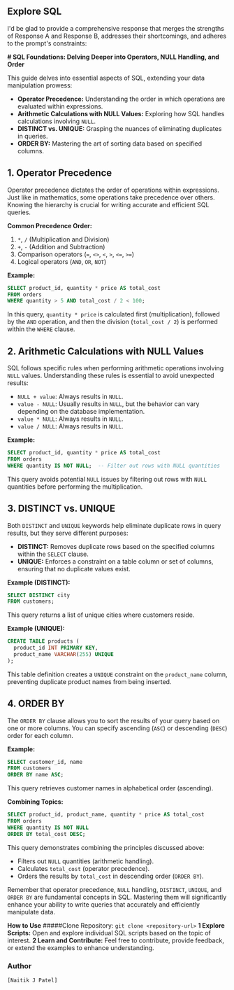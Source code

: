 ## Explore SQL
I'd be glad to provide a comprehensive response that merges the strengths of Response A and Response B, addresses their shortcomings, and adheres to the prompt's constraints:

**# SQL Foundations: Delving Deeper into Operators, NULL Handling, and Order**

This guide delves into essential aspects of SQL, extending your data manipulation prowess:

* **Operator Precedence:** Understanding the order in which operations are evaluated within expressions.
* **Arithmetic Calculations with NULL Values:** Exploring how SQL handles calculations involving `NULL`.
* **DISTINCT vs. UNIQUE:** Grasping the nuances of eliminating duplicates in queries.
* **ORDER BY:** Mastering the art of sorting data based on specified columns.

## 1. Operator Precedence

Operator precedence dictates the order of operations within expressions. Just like in mathematics, some operations take precedence over others. Knowing the hierarchy is crucial for writing accurate and efficient SQL queries.

**Common Precedence Order:**

1. `*`, `/` (Multiplication and Division)
2. `+`, `-` (Addition and Subtraction)
3. Comparison operators (`=`, `<>`, `<`, `>`, `<=`, `>=`)
4. Logical operators (`AND`, `OR`, `NOT`)

**Example:**

```sql
SELECT product_id, quantity * price AS total_cost
FROM orders
WHERE quantity > 5 AND total_cost / 2 < 100;
```

In this query, `quantity * price` is calculated first (multiplication), followed by the `AND` operation, and then the division (`total_cost / 2`) is performed within the `WHERE` clause.

## 2. Arithmetic Calculations with NULL Values

SQL follows specific rules when performing arithmetic operations involving `NULL` values. Understanding these rules is essential to avoid unexpected results:

* `NULL + value`: Always results in `NULL`.
* `value - NULL`: Usually results in `NULL`, but the behavior can vary depending on the database implementation.
* `value * NULL`: Always results in `NULL`.
* `value / NULL`: Always results in `NULL`.

**Example:**

```sql
SELECT product_id, quantity * price AS total_cost
FROM orders
WHERE quantity IS NOT NULL;  -- Filter out rows with NULL quantities
```

This query avoids potential `NULL` issues by filtering out rows with `NULL` quantities before performing the multiplication.

## 3. DISTINCT vs. UNIQUE

Both `DISTINCT` and `UNIQUE` keywords help eliminate duplicate rows in query results, but they serve different purposes:

* **DISTINCT:** Removes duplicate rows based on the specified columns within the `SELECT` clause.
* **UNIQUE:** Enforces a constraint on a table column or set of columns, ensuring that no duplicate values exist.

**Example (DISTINCT):**

```sql
SELECT DISTINCT city
FROM customers;
```

This query returns a list of unique cities where customers reside.

**Example (UNIQUE):**

```sql
CREATE TABLE products (
  product_id INT PRIMARY KEY,
  product_name VARCHAR(255) UNIQUE
);
```

This table definition creates a `UNIQUE` constraint on the `product_name` column, preventing duplicate product names from being inserted.

## 4. ORDER BY

The `ORDER BY` clause allows you to sort the results of your query based on one or more columns. You can specify ascending (`ASC`) or descending (`DESC`) order for each column.

**Example:**

```sql
SELECT customer_id, name
FROM customers
ORDER BY name ASC;
```

This query retrieves customer names in alphabetical order (ascending).

**Combining Topics:**

```sql
SELECT product_id, product_name, quantity * price AS total_cost
FROM orders
WHERE quantity IS NOT NULL
ORDER BY total_cost DESC;
```

This query demonstrates combining the principles discussed above:

* Filters out `NULL` quantities (arithmetic handling).
* Calculates `total_cost` (operator precedence).
* Orders the results by `total_cost` in descending order (`ORDER BY`).

Remember that operator precedence, `NULL` handling, `DISTINCT`, `UNIQUE`, and `ORDER BY` are fundamental concepts in SQL. Mastering them will significantly enhance your ability to write queries that accurately and efficiently manipulate data.

**How to Use**
#####Clone Repository: `git clone <repository-url>`
**1 Explore Scripts:** Open and explore individual SQL scripts based on the topic of interest.
**2 Learn and Contribute:** Feel free to contribute, provide feedback, or extend the examples to enhance understanding.


### Author
`[Naitik J Patel]`
